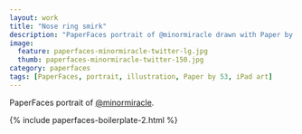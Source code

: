 ```yaml
---
layout: work
title: "Nose ring smirk"
description: "PaperFaces portrait of @minormiracle drawn with Paper by 53 on an iPad."
image: 
  feature: paperfaces-minormiracle-twitter-lg.jpg
  thumb: paperfaces-minormiracle-twitter-150.jpg
category: paperfaces
tags: [PaperFaces, portrait, illustration, Paper by 53, iPad art]
---
```


PaperFaces portrait of [@minormiracle](http://twitter.com/minormiracle).

{% include paperfaces-boilerplate-2.html %}